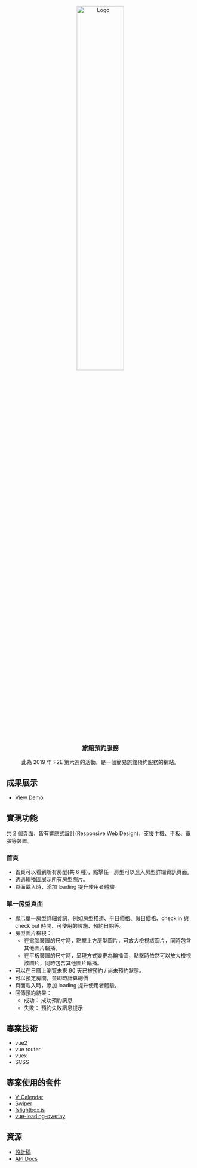<p align="center">
  <a href="https://github.com/penghuachen/2019-f2e-hotel-reservation">
    <img width="50%" src="https://i.imgur.com/1KpPTxu.jpg" alt="Logo" >
  </a>

  <h3 align="center">旅館預約服務</h3>

  <p align="center">
    此為 2019 年 F2E 第六週的活動，是一個簡易旅館預約服務的網站。
  </p>
</p>

## 成果展示

- [View Demo](https://penghuachen.github.io/2019-f2e-hotel-reservation/)

## 實現功能

共 2 個頁面，皆有響應式設計(Responsive  Web Design)，支援手機、平板、電腦等裝置。

### 首頁

- 首頁可以看到所有房型(共 6 種)，點擊任一房型可以進入房型詳細資訊頁面。
- 透過輪播圖展示所有房型照片。
- 頁面載入時，添加 loading 提升使用者體驗。

### 單一房型頁面

- 顯示單一房型詳細資訊，例如房型描述、平日價格、假日價格、check in 與 check out 時間、可使用的設施、預約日期等。
- 房型圖片檢視：
  - 在電腦裝置的尺寸時，點擊上方房型圖片，可放大檢視該圖片，同時包含其他圖片輪播。 
  - 在平板裝置的尺寸時，呈現方式變更為輪播圖，點擊時依然可以放大檢視該圖片，同時包含其他圖片輪播。 
- 可以在日曆上瀏覽未來 90 天已被預約 / 尚未預約狀態。
- 可以預定房間，並即時計算總價
- 頁面載入時，添加 loading 提升使用者體驗。
- 回傳預約結果：
  - 成功： 成功預約訊息
  - 失敗： 預約失敗訊息提示

## 專案技術

- vue2
- vue router
- vuex
- SCSS

## 專案使用的套件

- [V-Calendar](https://vcalendar.io/)
- [Swiper](https://swiperjs.com/get-started)
- [fslightbox.js](https://fslightbox.com/vue/documentation/installation#package-manager)
- [vue-loading-overlay](https://github.com/ankurk91/vue-loading-overlay/tree/v3.x)

## 資源

- [設計稿](https://z7x2c0v0b8.github.io/the_f2e_2nd/hotel_reservation.html#artboard1)
- [API Docs](https://challenge.thef2e.com/news/17)